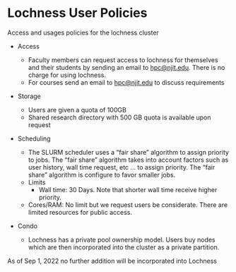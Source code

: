 # Lochness User Policies

Access and usages policies for the lochness cluster

* Access
    * Faculty members can request access to lochness for themselves and their students by sending an email to hpc@njit.edu.  There is no charge for using lochness.
    * For courses send an email to hpc@njit.edu to discuss requirements

* Storage
    * Users are given a quota of 100GB
    * Shared research directory with 500 GB quota is available upon request

* Scheduling
    * The SLURM scheduler uses a “fair share” algorithm to assign priority to jobs. The “fair share” algorithm takes into account factors such as user history, wall time request, etc … to assign priority. The “fair share” algorithm is configure to favor smaller jobs. 
    * Limits
        * Wall time: 30 Days. Note that shorter wall time receive higher priority.
	* Cores/RAM: No limit but we request users be considerate. There are limited resources for public access.

* Condo
    * Lochness has a private pool ownership model. Users buy nodes which are then incorporated into the cluster as a private partition.

As of Sep 1, 2022 no further addition will be incorporated into Lochness